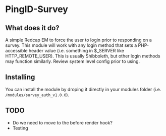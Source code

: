# PingID-Survey

## What does it do?

A simple Redcap EM to force the user to login prior to responding on a survey. This module will work with any login method that sets a PHP-accessible header value (i.e. something in $_SERVER like HTTP_REMOTE_USER). This is usually Shibboleth, but other login methods may function similarly. Review system level config prior to using.

## Installing

You can install the module by droping it directly in your modules folder (i.e. `/modules/survey_auth_v1.0.0`).

## TODO

* Do we need to move to the before render hook?
* Testing
